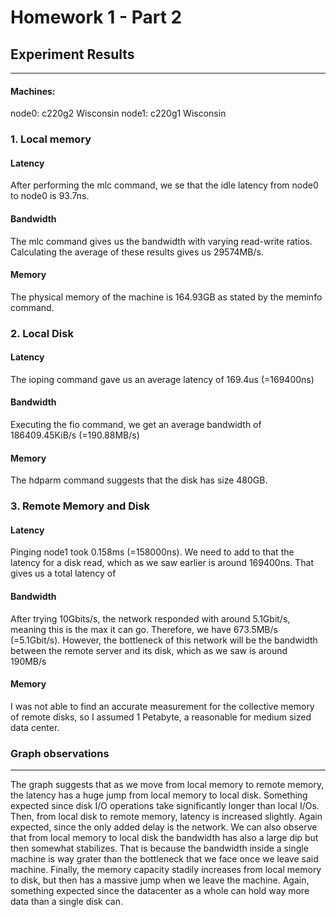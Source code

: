 # Homework 1 - Part 2

## Experiment Results
---

#### Machines:
node0: c220g2 Wisconsin
node1: c220g1 Wisconsin

### 1. Local memory
#### Latency
After performing the mlc command, we se that the idle latency from node0 to node0 is 93.7ns.
#### Bandwidth
The mlc command gives us the bandwidth with varying read-write ratios. Calculating the average of these results gives us 29574MB/s.
#### Memory
The physical memory of the machine is 164.93GB as stated by the meminfo command.


### 2. Local Disk
#### Latency
The ioping command gave us an average latency of 169.4us (=169400ns)
#### Bandwidth
Executing the fio command, we get an average bandwidth of 186409.45KiB/s (=190.88MB/s)
#### Memory
The hdparm command suggests that the disk has size 480GB.

### 3. Remote Memory and Disk
#### Latency
Pinging node1 took 0.158ms (=158000ns). We need to add to that the latency for a disk read, which as we saw earlier is around 169400ns.
That gives us a total latency of 
#### Bandwidth
After trying 10Gbits/s, the network responded with around 5.1Gbit/s, meaning this is the max it can go. Therefore, we have 673.5MB/s (=5.1Gbit/s). However, the bottleneck of this network will be the bandwidth between the remote server and its disk, which as we saw is around
190MB/s
#### Memory
I was not able to find an accurate measurement for the collective memory of remote disks, so I assumed 1 Petabyte, a reasonable for
medium sized data center. 

### Graph observations
---
The graph suggests that as we move from local memory to remote memory, the latency has a huge jump from local memory to local disk. Something
expected since disk I/O operations take significantly longer than local I/Os. Then, from local disk to remote memory, latency is increased slightly. Again expected, since the only added delay is the network. We can also observe that from local memory to local disk the bandwidth
has also a large dip but then somewhat stabilizes. That is because the bandwidth inside a single machine is way grater than the bottleneck
that we face once we leave said machine. Finally, the memory capacity stadily increases from local memory to disk, but then has a massive jump
when we leave the machine. Again, something expected since the datacenter as a whole can hold way more data than a single disk can.  
